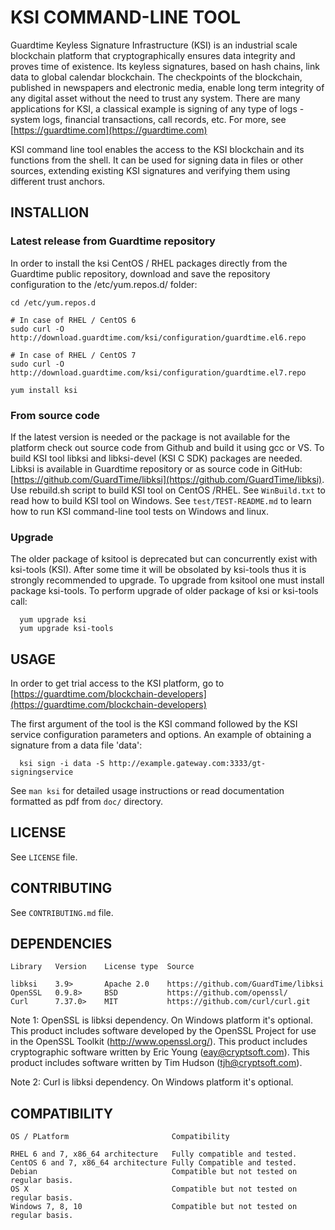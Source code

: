 # KSI COMMAND-LINE TOOL

Guardtime Keyless Signature Infrastructure (KSI) is an industrial scale
blockchain platform that cryptographically ensures data integrity and
proves time of existence. Its keyless signatures, based on hash chains,
link data to global calendar blockchain. The checkpoints of the blockchain,
published in newspapers and electronic media, enable long term integrity of
any digital asset without the need to trust any system. There are many
applications for KSI, a classical example is signing of any type of logs -
system logs, financial transactions, call records, etc. For more, see
[https://guardtime.com](https://guardtime.com)


KSI command line tool enables the access to the KSI blockchain and its
functions from the shell. It can be used for signing data in files or other
sources, extending existing KSI signatures and verifying them using different
trust anchors.


## INSTALLION

### Latest release from Guardtime repository
In order to install the ksi CentOS / RHEL packages directly from the Guardtime
public repository, download and save the repository configuration to the
/etc/yum.repos.d/ folder:

```
cd /etc/yum.repos.d

# In case of RHEL / CentOS 6
sudo curl -O http://download.guardtime.com/ksi/configuration/guardtime.el6.repo

# In case of RHEL / CentOS 7
sudo curl -O http://download.guardtime.com/ksi/configuration/guardtime.el7.repo

yum install ksi
```

### From source code

If the latest version is needed or the package is not available for the
platform check out source code from Github and build it using gcc or VS.
To build KSI tool libksi and libksi-devel (KSI C SDK) packages are needed.
Libksi is available in Guardtime repository or as source code in GitHub:
[https://github.com/GuardTime/libksi](https://github.com/GuardTime/libksi).
Use rebuild.sh script to build KSI tool on CentOS /RHEL. See `WinBuild.txt`
to read how to build KSI tool on Windows. See `test/TEST-README.md` to
learn how to run KSI command-line tool tests on Windows and linux.


### Upgrade

The older package of ksitool is deprecated but can concurrently exist
with ksi-tools (KSI). After some time it will be obsolated by ksi-tools thus it is
strongly recommended to upgrade. To upgrade from ksitool one must install
package ksi-tools. To perform upgrade of older package of ksi or ksi-tools
call:

```
  yum upgrade ksi
  yum upgrade ksi-tools
```

## USAGE

In order to get trial access to the KSI platform, go to
[https://guardtime.com/blockchain-developers](https://guardtime.com/blockchain-developers)


The first argument of the tool is the KSI command followed by the KSI service
configuration parameters and options. An example of obtaining a signature from
a data file 'data':

```
  ksi sign -i data -S http://example.gateway.com:3333/gt-signingservice
```

See `man ksi` for detailed usage instructions or read documentation formatted
as pdf from `doc/` directory.


## LICENSE

See `LICENSE` file.

## CONTRIBUTING

See `CONTRIBUTING.md` file.

## DEPENDENCIES

```
Library   Version    License type  Source

libksi    3.9>       Apache 2.0    https://github.com/GuardTime/libksi
OpenSSL   0.9.8>     BSD           https://github.com/openssl/
Curl      7.37.0>    MIT           https://github.com/curl/curl.git
```

Note 1: OpenSSL is libksi dependency. On Windows platform it's optional.
This product includes software developed by the OpenSSL Project for use
in the OpenSSL Toolkit (http://www.openssl.org/). This product includes
cryptographic software written by Eric Young (eay@cryptsoft.com). This
product includes software written by Tim Hudson (tjh@cryptsoft.com).

Note 2: Curl is libksi dependency. On Windows platform it's optional.


## COMPATIBILITY

```
OS / PLatform                       Compatibility

RHEL 6 and 7, x86_64 architecture   Fully compatible and tested.
CentOS 6 and 7, x86_64 architecture Fully Compatible and tested.
Debian                              Compatible but not tested on regular basis.
OS X                                Compatible but not tested on regular basis.
Windows 7, 8, 10                    Compatible but not tested on regular basis.
```
